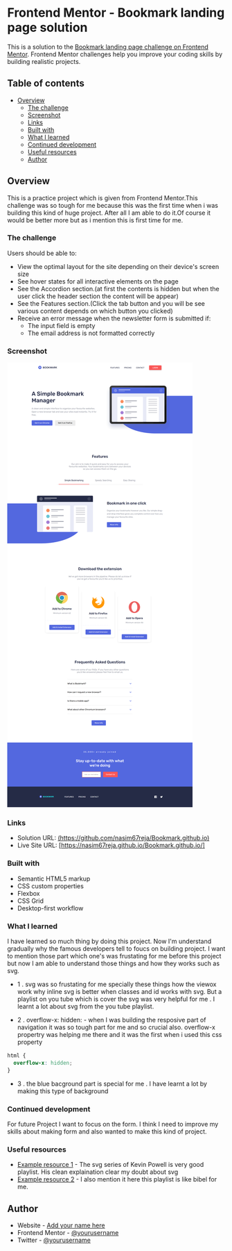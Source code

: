 # Frontend Mentor - Bookmark landing page solution

This is a solution to the [Bookmark landing page challenge on Frontend Mentor](https://www.frontendmentor.io/challenges/bookmark-landing-page-5d0b588a9edda32581d29158). Frontend Mentor challenges help you improve your coding skills by building realistic projects.

## Table of contents

- [Overview](#overview)
  - [The challenge](#the-challenge)
  - [Screenshot](#screenshot)
  - [Links](#links)
  - [Built with](#built-with)
  - [What I learned](#what-i-learned)
  - [Continued development](#continued-development)
  - [Useful resources](#useful-resources)
  - [Author](#author)

## Overview

This is a practice project which is given from Frontend Mentor.This challenge was so tough for me because this was the first time when i was building this kind of huge project. After all I am able to do it.Of course it would be better more but as i mention this is first time for me.

### The challenge

Users should be able to:

- View the optimal layout for the site depending on their device's screen size
- See hover states for all interactive elements on the page
- See the Accordion section.(at first the contents is hidden but when the user click the header section the content will be appear)
- See the Features section.(Click the tab button and you will be see various content depends on which button you clicked)
- Receive an error message when the newsletter form is submitted if:
  - The input field is empty
  - The email address is not formatted correctly

### Screenshot

![](images/screenshot.png)

### Links

- Solution URL: [(https://github.com/nasim67reja/Bookmark.github.io)](https://your-solution-url.com)
- Live Site URL: [https://nasim67reja.github.io/Bookmark.github.io/]

### Built with

- Semantic HTML5 markup
- CSS custom properties
- Flexbox
- CSS Grid
- Desktop-first workflow

### What I learned

I have learned so much thing by doing this project. Now I'm understand gradually why the famous developers tell to foucs on building project. I want to mention those part which one's was frustating for me before this project but now I am able to understand those things and how they works such as svg.

- 1 . svg was so frustating for me specially these things how the viewox work why inline svg is better when classes and id works with svg. But a playlist on you tube which is cover the svg was very helpful for me . I learnt a lot about svg from the you tube playlist.

- 2 . overflow-x: hidden: - when I was building the resposive part of navigation it was so tough part for me and so crucial also. overflow-x propertry was helping me there and it was the first when i used this css property

```css
html {
  overflow-x: hidden;
}
```

- 3 . the blue bacground part is special for me . I have learnt a lot by making this type of background

### Continued development

For future Project I want to focus on the form. I think I need to improve my skills about making form and also wanted to make this kind of project.

### Useful resources

- [Example resource 1](https://www.youtube.com/watch?v=ZJSCl6XEdP8) - The svg series of Kevin Powell is very good playlist. His clean explaination clear my doubt about svg
- [Example resource 2](https://www.udemy.com/course/design-and-develop-a-killer-website-with-html5-and-css3/) - I also mention it here this playlist is like bibel for me.

## Author

- Website - [Add your name here](https://www.your-site.com)
- Frontend Mentor - [@yourusername](https://www.frontendmentor.io/profile/yourusername)
- Twitter - [@yourusername](https://www.twitter.com/yourusername)

